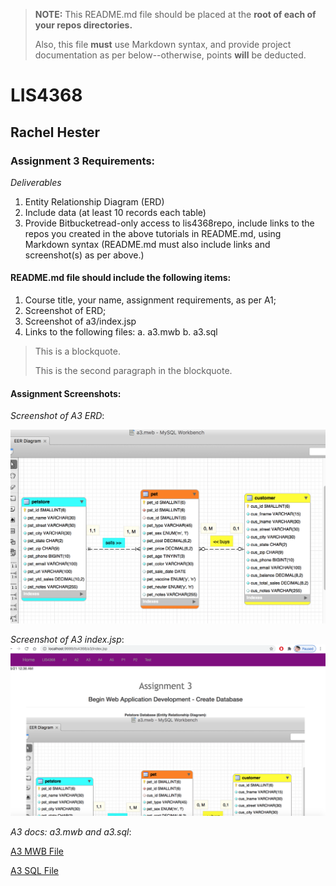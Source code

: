 > **NOTE:** This README.md file should be placed at the **root of each of your repos directories.**
>
>Also, this file **must** use Markdown syntax, and provide project documentation as per below--otherwise, points **will** be deducted.
>

# LIS4368

## Rachel Hester 

### Assignment 3 Requirements:

*Deliverables*

1. Entity Relationship Diagram (ERD)
2. Include data (at least 10 records each table)
3. Provide Bitbucketread-only access to lis4368repo, include links to the repos you created in the above tutorials in README.md, using Markdown syntax (README.md must also include links and screenshot(s) as per above.)

#### README.md file should include the following items:

1. Course title, your name, assignment requirements, as per A1;
2. Screenshot of ERD;
3. Screenshot of a3/index.jsp
4. Links to the following files: a. a3.mwb b. a3.sql


> This is a blockquote.
> 
> This is the second paragraph in the blockquote.
>


#### Assignment Screenshots:

*Screenshot of A3 ERD*:

![A3 ERD](img/a3erdnew.png)

*Screenshot of A3 index.jsp*:
![A3 Index](img/a3index.png)

*A3 docs: a3.mwb and a3.sql*:

[A3 MWB File](docs/a3.mwb "A3 ERD in .mwb format")

[A3 SQL File](docs/a3.sql "A3 SQL Script")





